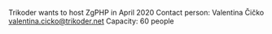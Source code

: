 Trikoder wants to host ZgPHP in April 2020
Contact person: Valentina Čičko <valentina.cicko@trikoder.net>
Capacity: 60 people
